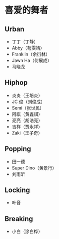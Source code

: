 # 喜爱的舞者

## Urban

- 丁丁（丁静）
- Abby（芶雯靖）
- Franklin（余衍林）
- Jawn Ha（何展成）
- 马晓龙

## Hiphop

- 炎炎（王培炎）
- JC 俊（刘俊成）
- Semi（张世民）
- 阿祺（黄鑫祺）
- 亮亮（胡浩亮）
- 吉祥（贾永祥）
- Zaki（王子奇）

## Popping

- 田一德
- Super Dino（黄景行）
- 刘雨昕

## Locking

- 叶音

## Breaking

- 小白（涂白桦）

